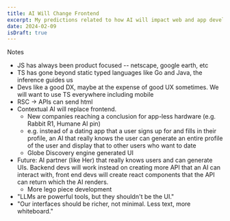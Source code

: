 ```yaml
---
title: AI Will Change Frontend
excerpt: My predictions related to how AI will impact web and app development
date: 2024-02-09
isDraft: true
---
```


Notes
- JS has always been product focused -- netscape, google earth, etc
- TS has gone beyond static typed languages like Go and Java, the inference guides us
- Devs like a good DX, maybe at the expense of good UX sometimes. We will want to use TS everywhere including mobile
- RSC -> APIs can send html
- Contextual AI will replace frontend. 
	- New companies reaching a conclusion for app-less hardware (e.g. Rabbit R1, Humane AI pin)
	- e.g. instead of a dating app that a user signs up for and fills in their profile, an AI that really knows the user can generate an entire profile of the user and display that to other users who want to date
	- Globe Discovery engine generated UI
- Future: AI partner (like Her) that really knows users and can generate UIs. Backend devs will work instead on creating more API that an AI can interact with, front end devs will create react components that the API can return which the AI renders.
	- More lego piece development
- "LLMs are powerful tools, but they shouldn't be the UI."
- "Our interfaces should be richer, not minimal. Less text, more whiteboard."